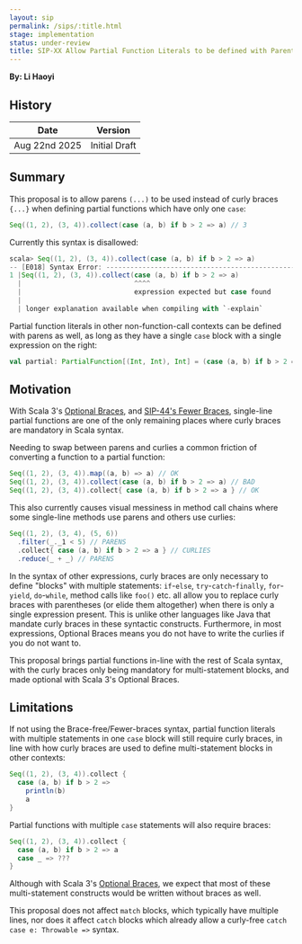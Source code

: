 ```yaml
---
layout: sip
permalink: /sips/:title.html
stage: implementation
status: under-review
title: SIP-XX Allow Partial Function Literals to be defined with Parentheses
---
```


**By: Li Haoyi**

## History

| Date          | Version            |
|---------------|--------------------|
| Aug 22nd 2025 | Initial Draft      |

## Summary

This proposal is to allow parens `(...)` to be used instead of curly braces `{...}`
when defining partial functions which have only one `case`:


```scala
Seq((1, 2), (3, 4)).collect(case (a, b) if b > 2 => a) // 3
```

Currently this syntax is disallowed:

```scala
scala> Seq((1, 2), (3, 4)).collect(case (a, b) if b > 2 => a)
-- [E018] Syntax Error: --------------------------------------------------------
1 |Seq((1, 2), (3, 4)).collect(case (a, b) if b > 2 => a)
  |                            ^^^^
  |                            expression expected but case found
  |
  | longer explanation available when compiling with `-explain`
```

Partial function literals in other non-function-call contexts can be defined with parens as well,
as long as they have a single `case` block with a single expression on the right:

```scala
val partial: PartialFunction[(Int, Int), Int] = (case (a, b) if b > 2 => a)
```

## Motivation

With Scala 3's [Optional Braces](https://docs.scala-lang.org/scala3/reference/other-new-features/indentation.html),
and [SIP-44's Fewer Braces](https://docs.scala-lang.org/sips/fewer-braces.html), single-line
partial functions are one of the only remaining places where curly braces are mandatory in Scala
syntax.

Needing to swap between parens and curlies a common friction of converting a function to 
a partial function:

```scala
Seq((1, 2), (3, 4)).map((a, b) => a) // OK
Seq((1, 2), (3, 4)).collect(case (a, b) if b > 2 => a) // BAD
Seq((1, 2), (3, 4)).collect{ case (a, b) if b > 2 => a } // OK
```

This also currently causes visual messiness in method call chains where some single-line 
methods use parens and others use curlies:

```scala
Seq((1, 2), (3, 4), (5, 6))
  .filter(_._1 < 5) // PARENS
  .collect{ case (a, b) if b > 2 => a } // CURLIES
  .reduce(_ + _) // PARENS
```

In the syntax of other expressions, curly braces are only
necessary to define "blocks" with multiple statements: `if`-`else`, `try`-`catch`-`finally`,
`for`-`yield`, `do`-`while`, method calls like `foo()` etc. all allow you to replace curly braces
with parentheses (or elide them altogether) when there is only a single expression present.
This is unlike other languages like Java that mandate curly braces in these syntactic constructs.
Furthermore, in most expressions, Optional Braces means you do not have to write the curlies
if you do not want to.

This proposal brings partial functions in-line with the rest of Scala syntax, with the curly
braces only being mandatory for multi-statement blocks, and made optional with Scala 3's
Optional Braces.

## Limitations

If not using the Brace-free/Fewer-braces syntax, partial function literals with multiple 
statements in one `case` block will still require curly braces, in line with how curly 
braces are used to define multi-statement blocks in other contexts: 

```scala
Seq((1, 2), (3, 4)).collect {
  case (a, b) if b > 2 =>
    println(b)  
    a
}
```

Partial functions with multiple `case` statements will also require braces: 

```scala
Seq((1, 2), (3, 4)).collect {
  case (a, b) if b > 2 => a
  case _ => ???
}
```

Although with Scala 3's [Optional Braces](https://docs.scala-lang.org/scala3/reference/other-new-features/indentation.html),
we expect that most of these multi-statement constructs would be written without braces as well.

This proposal does not affect `match` blocks, which typically have multiple lines, nor does
it affect `catch` blocks which already allow a curly-free `catch case e: Throwable =>` syntax.


